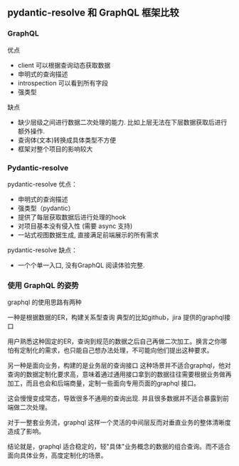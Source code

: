 ## pydantic-resolve 和 GraphQL 框架比较

### GraphQL

优点

- client 可以根据查询动态获取数据
- 申明式的查询描述
- introspection 可以看到所有字段
- 强类型

缺点

- 缺少层级之间进行数据二次处理的能力. 比如上层无法在下层数据获取后进行额外操作.
- 查询体(文本)转换成具体类型不方便
- 框架对整个项目的影响较大

### Pydantic-resolve

pydantic-resolve 优点：

- 申明式的查询描述
- 强类型（pydantic）
- 提供了每层获取数据后进行处理的hook
- 对项目基本没有侵入性 (需要 async 支持)
- 一站式视图数据生成, 直接满足前端展示的所有需求

pydantic-resolve 缺点：

- 一个个单一入口, 没有GraphQL 阅读体验完整.


### 使用 GraphQL 的姿势

graphql 的使用思路有两种

一种是根据数据的ER，构建关系型查询
典型的比如github，jira 提供的graphql接口

用户熟悉这种固定的ER，查询到规范的数据之后自己再做二次加工。换言之你哪怕有定制化的需求，也只能自己想办法处理，不可能向他们提出这种要求。

另一种是面向业务，构建的是业务层的查询接口
这种场景并不适合graphql，他对查询的数据定制化要求高，意味着通过通用接口拿到的数据往往需要根据业务做再加工，而且也会和后端商量，定制一些面向专用页面的graphql 接口。

这会慢慢变成常态，导致很多不通用的查询出现. 并且很多数据并不适合暴露到前端做二次处理。

对于一整套业务流，graphql 这样一个灵活的中间层反而对垂直业务的整体清晰度造成了影响。

结论就是，graphql 适合稳定的，轻"具体"业务概念的数据的组合查询。而不适合面向具体业务，高度定制化的场景。